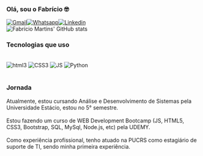 ### Olá, sou o Fabrício 🤓 

[![Gmail](https://img.shields.io/badge/Gmail-D14836?style=for-the-badge&logo=gmail&logoColor=white)](https://mail.google.com/mail/u/0/#inbox?compose=GTvVlcRwRfBmdMzKqVDBFdSDXzPFDPBqHrcPbCBmhsjXjbHJgKmHrmQLlXRrBPjfmQQCXnjCgJSnL)[![Whatsapp](https://img.shields.io/badge/WhatsApp-25D366?style=for-the-badge&logo=whatsapp&logoColor=white)](https://wa.me/5551981758861)[![Linkedin](https://img.shields.io/badge/LinkedIn-0077B5?style=for-the-badge&logo=linkedin&logoColor=white)](https://www.linkedin.com/feed/)<br/>
![Fabrício Martins' GitHub stats](https://github-readme-stats.vercel.app/api?username=Fabricio9227&show_icons=true&theme=radical)


### Tecnologias que uso 

<div style="display: inline_block"><br/>
    <img align="center" alt="html3" src="https://img.shields.io/badge/HTML5-E34F26?style=for-the-badge&logo=html5&logoColor=white" />
    <img align="center" alt="CSS3" src="https://img.shields.io/badge/CSS3-1572B6?style=for-the-badge&logo=css3&logoColor=white" />
    <img align="center" alt="JS" src="https://img.shields.io/badge/JavaScript-F7DF1E?style=for-the-badge&logo=javascript&logoColor=black" />
    <img align="center" alt="Python" src="https://img.shields.io/badge/Python-14354C?style=for-the-badge&logo=python&logoColor=white" />
</div><br/>

### Jornada

 <div> Atualmente, estou cursando Análise e Desenvolvimento de Sistemas pela Universidade Estácio, estou no 5° semestre. </div> 
 <br/>
 <div> Estou fazendo um curso de WEB Development Bootcamp (JS, HTML5, CSS3, Bootstrap, SQL, MySql, Node.js, etc) pela UDEMY. <div/><br/>
  <div> Como experiência profissional, tenho atuado na PUCRS como estagiário de suporte de TI, sendo minha primeira experiência. <div/>
